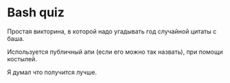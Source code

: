 # Bash quiz

Простая викторина, в которой надо угадывать год случайной цитаты с баша.

Используется публичный апи (если его можно так назвать), при помощи костылей.

Я думал что получится лучше.